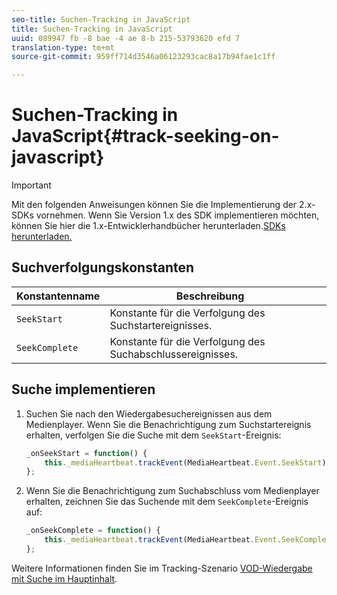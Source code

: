 ```yaml
---
seo-title: Suchen-Tracking in JavaScript
title: Suchen-Tracking in JavaScript
uuid: 089947 fb -8 bae -4 ae 8-b 215-53793620 efd 7
translation-type: tm+mt
source-git-commit: 959ff714d3546a06123293cac8a17b94fae1c1ff

---
```



# Suchen-Tracking in JavaScript{#track-seeking-on-javascript}

>[!IMPORTANT]
>
>Mit den folgenden Anweisungen können Sie die Implementierung der 2.x-SDKs vornehmen. Wenn Sie Version 1.x des SDK implementieren möchten, können Sie hier die 1.x-Entwicklerhandbücher herunterladen.[SDKs herunterladen.](../../../sdk-implement/download-sdks.md)

## Suchverfolgungskonstanten

| Konstantenname | Beschreibung     |
|---|---|
| `SeekStart` | Konstante für die Verfolgung des Suchstartereignisses. |
| `SeekComplete` | Konstante für die Verfolgung des Suchabschlussereignisses. |

## Suche implementieren

1. Suchen Sie nach den Wiedergabesuchereignissen aus dem Medienplayer. Wenn Sie die Benachrichtigung zum Suchstartereignis erhalten, verfolgen Sie die Suche mit dem `SeekStart`-Ereignis:

   ```js
   _onSeekStart = function() { 
       this._mediaHeartbeat.trackEvent(MediaHeartbeat.Event.SeekStart); 
   };
   ```

1. Wenn Sie die Benachrichtigung zum Suchabschluss vom Medienplayer erhalten, zeichnen Sie das Suchende mit dem `SeekComplete`-Ereignis auf:

   ```js
   _onSeekComplete = function() { 
       this._mediaHeartbeat.trackEvent(MediaHeartbeat.Event.SeekComplete); 
   };
   ```

Weitere Informationen finden Sie im Tracking-Szenario [VOD-Wiedergabe mit Suche im Hauptinhalt](../../../sdk-implement/tracking-scenarios/vod-seeking.md).
